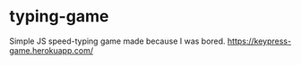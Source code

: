 # typing-game
Simple JS speed-typing game made because I was bored.
https://keypress-game.herokuapp.com/
